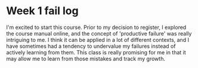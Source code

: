 # Week 1 fail log
I'm excited to start this course. Prior to my decision to register, I explored the course manual online, and the concept of 'productive failure' was really intriguing to me. I think it can be applied in a lot of different contexts, and I have sometimes had a tendency to undervalue my failures instead of actively learning from them. This class is really promising for me in that it may allow me to learn from those mistakes and track my growth. 
